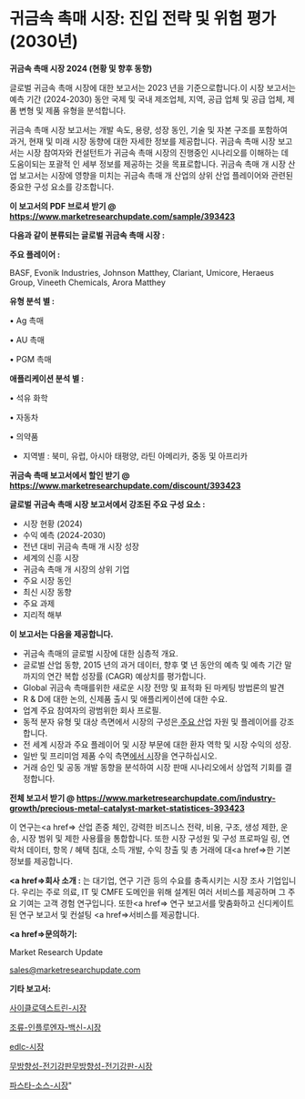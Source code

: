 # 귀금속 촉매 시장: 진입 전략 및 위험 평가(2030년)

<strong>귀금속 촉매 시장 2024 (현황 및 향후 동향)</strong>

글로벌 귀금속 촉매 시장에 대한 보고서는 2023 년을 기준으로합니다.이 시장 보고서는 예측 기간 (2024-2030) 동안 국제 및 국내 제조업체, 지역, 공급 업체 및 공급 업체, 제품 변형 및 제품 유형을 분석합니다.

귀금속 촉매 시장 보고서는 개발 속도, 용량, 성장 동인, 기술 및 자본 구조를 포함하여 과거, 현재 및 미래 시장 동향에 대한 자세한 정보를 제공합니다. 귀금속 촉매 시장 보고서는 시장 참여자와 컨설턴트가 귀금속 촉매 시장의 진행중인 시나리오를 이해하는 데 도움이되는 포괄적 인 세부 정보를 제공하는 것을 목표로합니다. 귀금속 촉매 개 시장 산업 보고서는 시장에 영향을 미치는 귀금속 촉매 개 산업의 상위 산업 플레이어와 관련된 중요한 구성 요소를 강조합니다.



<strong>이 보고서의 PDF 브로셔 받기 @ <a href=https://www.marketresearchupdate.com/sample/393423>https://www.marketresearchupdate.com/sample/393423</a></strong>



<strong>다음과 같이 분류되는 글로벌 귀금속 촉매 시장 :</strong>



<strong>주요 플레이어 :</strong>

BASF, Evonik Industries, Johnson Matthey, Clariant, Umicore, Heraeus Group, Vineeth Chemicals, Arora Matthey



<strong>유형 분석 별 :</strong>

• Ag 촉매

• AU 촉매

• PGM 촉매



<strong>애플리케이션 분석 별 :</strong>

• 석유 화학

• 자동차

• 의약품

<ul>
  <li>지역별 : 북미, 유럽, 아시아 태평양, 라틴 아메리카, 중동 및 아프리카</li>
</ul>


<strong>귀금속 촉매 보고서에서 할인 받기 @ <a href=https://www.marketresearchupdate.com/discount/393423>https://www.marketresearchupdate.com/discount/393423</a></strong>



<strong>글로벌 귀금속 촉매 시장 보고서에서 강조된 주요 구성 요소 :</strong>
<ul>
  <li>시장 현황 (2024)</li>
  <li>수익 예측 (2024-2030)</li>
  <li>전년 대비 귀금속 촉매 개 시장 성장</li>
  <li>세계의 신흥 시장</li>
  <li>귀금속 촉매 개 시장의 상위 기업</li>
  <li>주요 시장 동인</li>
  <li>최신 시장 동향</li>
  <li>주요 과제</li>
  <li>지리적 해부</li>
</ul>


<strong>이 보고서는 다음을 제공합니다.</strong>
<ul>
  <li>귀금속 촉매의 글로벌 시장에 대한 심층적 개요.</li>
  <li>글로벌 산업 동향, 2015 년의 과거 데이터, 향후 몇 년 동안의 예측 및 예측 기간 말까지의 연간 복합 성장률 (CAGR) 예상치를 평가합니다.</li>
  <li>Global 귀금속 촉매를위한 새로운 시장 전망 및 표적화 된 마케팅 방법론의 발견</li>
  <li>R &amp; D에 대한 논의, 신제품 출시 및 애플리케이션에 대한 수요.</li>
  <li>업계 주요 참여자의 광범위한 회사 프로필.</li>
  <li>동적 분자 유형 및 대상 측면에서 시장의 구성은<a href=> 주요 산</a>업 자원 및 플레이어를 강조합니다.</li>
  <li>전 세계 시장과 주요 플레이어 및 시장 부문에 대한 환자 역학 및 시장 수익의 성장.</li>
  <li>일반 및 프리미엄 제품 수익 측면<a href=>에서 시</a>장을 연구하십시오.</li>
  <li>거래 승인 및 공동 개발 동향을 분석하여 시장 판매 시나리오에서 상업적 기회를 결정합니다.</li>
</ul>



<strong>전체 보고서 받기 @ <a href=https://www.marketresearchupdate.com/industry-growth/precious-metal-catalyst-market-statistices-393423>https://www.marketresearchupdate.com/industry-growth/precious-metal-catalyst-market-statistices-393423</a></strong>

이 연구는<a href=> 산업 존중</a> 체인, 강력한 비즈니스 전략, 비용, 구조, 생성 제한, 운송, 시장 범위 및 제한 사용률을 통합합니다. 또한 시장 구성원 및 구성 프로파일 링, 연락처 데이터, 항목 / 혜택 침대, 소득 개발, 수익 창출 및 총 거래에 대<a href=>한 기본 </a>정보를 제공합니다.



<strong><a href=>회사 소</a>개 :</strong>
는 대기업, 연구 기관 등의 수요를 충족시키는 시장 조사 기업입니다. 우리는 주로 의료, IT 및 CMFE 도메인을 위해 설계된 여러 서비스를 제공하며 그 주요 기여는 고객 경험 연구입니다. 또한<a href=> 연구 보</a>고서를 맞춤화하고 신디케이트 된 연구 보고서 및 컨설팅 <a href=>서비스</a>를 제공합니다.



<strong><a href=>문의하기:</a></strong>

Market Research Update

sales@marketresearchupdate.com



<strong>기타 보고서:</strong>

<a href=https://www.linkedin.com/pulse/사이클로덱스트린-시장-동향-및-성장-전망-analytics-alchemy-360-analysis/>사이클로덱스트린-시장</a>

<a href=https://www.linkedin.com/pulse/조류-인플루엔자-백신-시장-규모-및-성장-2023-isdailynews-qnbdf/>조류-인플루엔자-백신-시장</a>

<a href=https://www.linkedin.com/pulse/edlc-시장-동향-및-성장-전망-analytics-avenue-adventures-24-ana-kicxf/>edlc-시장</a>

<a href=https://www.linkedin.com/pulse/무방향성-전기강판무방향성-전기강판-시장-규모-및-성장-2023-ls7hf/>무방향성-전기강판무방향성-전기강판-시장</a>

<a href=https://www.linkedin.com/pulse/파스타-소스-시장-경쟁-분석-및-성장-잠재력-2029-consumer-connection-chronicles-24--ibjqf/>파스타-소스-시장</a>"
